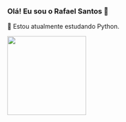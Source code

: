 ### Olá! Eu sou o Rafael Santos 👋
🌱 Estou atualmente estudando Python.
<div>
  <a href="https:beacons.ai/rafaelsantos84">
    <img height="180em" src="https://github-readme-stats-vercel.app/api?username=rafaelsantos84&show_icons=true&theme=dracula&include_all_commits=true&count_private=true"/>
</div>
<!--
**RafaelSantos84/rafaelsantos84** is a ✨ _special_ ✨ repository because its `README.md` (this file) appears on your GitHub profile.

Here are some ideas to get you started:

- 🔭 I’m currently working on ...
- 🌱 I’m currently learning ...
- 👯 I’m looking to collaborate on ...
- 🤔 I’m looking for help with ...
- 💬 Ask me about ...
- 📫 How to reach me: ...
- 😄 Pronouns: ...
- ⚡ Fun fact: ...
-->
